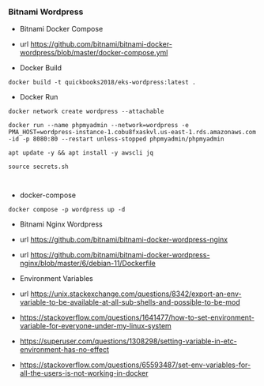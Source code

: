 ### Bitnami Wordpress

- Bitnami Docker Compose

- url https://github.com/bitnami/bitnami-docker-wordpress/blob/master/docker-compose.yml

- Docker Build

```
docker build -t quickbooks2018/eks-wordpress:latest .
```

- Docker Run

```
docker network create wordpress --attachable

docker run --name phpmyadmin --network=wordpress -e PMA_HOST=wordpress-instance-1.cobu8fxaskvl.us-east-1.rds.amazonaws.com -id -p 8080:80 --restart unless-stopped phpmyadmin/phpmyadmin

apt update -y && apt install -y awscli jq

source secrets.sh

                         
```

- docker-compose

```wordpress
docker compose -p wordpress up -d
```
- Bitnami Nginx Wordpress
- url https://github.com/bitnami/bitnami-docker-wordpress-nginx
- url https://github.com/bitnami/bitnami-docker-wordpress-nginx/blob/master/6/debian-11/Dockerfile

- Environment Variables
- url https://unix.stackexchange.com/questions/8342/export-an-env-variable-to-be-available-at-all-sub-shells-and-possible-to-be-mod

- https://stackoverflow.com/questions/1641477/how-to-set-environment-variable-for-everyone-under-my-linux-system

- https://superuser.com/questions/1308298/setting-variable-in-etc-environment-has-no-effect

- https://stackoverflow.com/questions/65593487/set-env-variables-for-all-the-users-is-not-working-in-docker